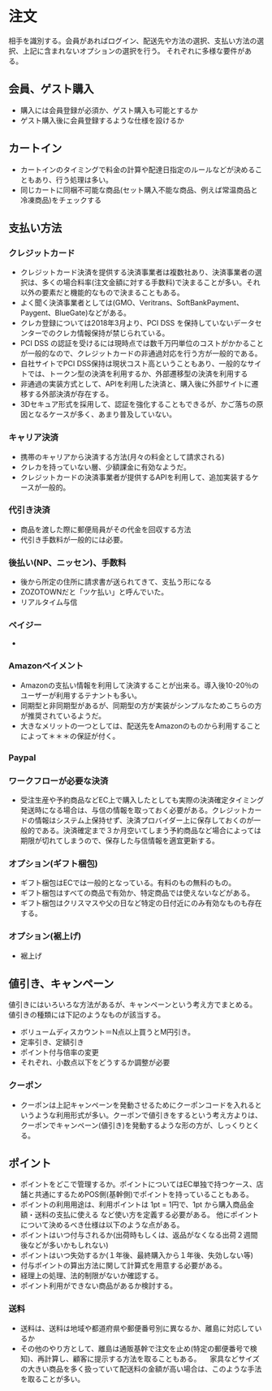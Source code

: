 # 注文
相手を識別する。会員があればログイン、配送先や方法の選択、支払い方法の選択、上記に含まれないオプションの選択を行う。
それぞれに多様な要件がある。

## 会員、ゲスト購入
- 購入には会員登録が必須か、ゲスト購入も可能とするか
- ゲスト購入後に会員登録するような仕様を設けるか

## カートイン
- カートインのタイミングで料金の計算や配達日指定のルールなどが決めることもあり、行う処理は多い。
- 同じカートに同梱不可能な商品(セット購入不能な商品、例えば常温商品と冷凍商品)をチェックする



## 支払い方法
### クレジットカード
- クレジットカード決済を提供する決済事業者は複数社あり、決済事業者の選択は、多くの場合料率(注文金額に対する手数料)で決まることが多い。それ以外の要素だと機能的なもので決まることもある。
- よく聞く決済事業者としては(GMO、Veritrans、SoftBankPayment、Paygent、BlueGate)などがある。
- クレカ登録については2018年3月より、PCI DSS を保持していないデータセンターでのクレカ情報保持が禁じられている。
- PCI DSS の認証を受けるには現時点では数千万円単位のコストがかかることが一般的なので、クレジットカードの非通過対応を行う方が一般的である。
- 自社サイトでPCI DSS保持は現状コスト高ということもあり、一般的なサイトでは、トークン型の決済を利用するか、外部遷移型の決済を利用する
- 非通過の実装方式として、APIを利用した決済と、購入後に外部サイトに遷移する外部決済が存在する。
- 3Dセキュア形式を採用して、認証を強化することもできるが、かご落ちの原因となるケースが多く、あまり普及していない。


### キャリア決済
- 携帯のキャリアから決済する方法(月々の料金として請求される)
- クレカを持っていない層、少額課金に有効なようだ。
- クレジットカードの決済事業者が提供するAPIを利用して、追加実装するケースが一般的。
	
### 代引き決済
- 商品を渡した際に郵便局員がその代金を回収する方法
- 代引き手数料が一般的には必要。

### 後払い(NP、ニッセン)、手数料
- 後から所定の住所に請求書が送られてきて、支払う形になる
- ZOZOTOWNだと「ツケ払い」と呼んでいた。
- リアルタイム与信

### ペイジー
- 

### Amazonペイメント
- Amazonの支払い情報を利用して決済することが出来る。導入後10-20％のユーザーが利用するテナントも多い。
- 同期型と非同期型があるが、同期型の方が実装がシンプルなためこちらの方が推奨されているようだ。
- 大きなメリットの一つとしては、配送先をAmazonのものから利用することによって＊＊＊の保証が付く。

### Paypal

### ワークフローが必要な決済
- 受注生産や予約商品などEC上で購入したとしても実際の決済確定タイミング発送時になる場合は、与信の情報を取っておく必要がある。クレジットカードの情報はシステム上保持せず、決済プロバイダー上に保存しておくのが一般的である。決済確定まで３か月空いてしまう予約商品など場合によっては期限が切れてしまうので、保存した与信情報を適宜更新する。

### オプション(ギフト梱包)
- ギフト梱包はECでは一般的となっている。有料のもの無料のもの。
- ギフト梱包はすべての商品で有効か、特定商品では使えないなどがある。
- ギフト梱包はクリスマスや父の日など特定の日付近にのみ有効なものも存在する。

### オプション(裾上げ)
- 裾上げ


## 値引き、キャンペーン
値引きにはいろいろな方法があるが、キャンペーンという考え方でまとめる。
値引きの種類には下記のようなものが該当する。

- ボリュームディスカウント＝N点以上買うとM円引き。
- 定率引き、定額引き
- ポイント付与倍率の変更
- それぞれ、小数点以下をどうするか調整が必要


### クーポン
- クーポンは上記キャンペーンを発動させるためにクーポンコードを入れるというような利用形式が多い。クーポンで値引きをするという考え方よりは、クーポンでキャンペーン(値引き)を発動するような形の方が、しっくりとくる。


## ポイント
- ポイントをどこで管理するか。ポイントについてはEC単独で持つケース、店舗と共通にするためPOS側(基幹側)でポイントを持っていることもある。
- ポイントの利用用途は、利用ポイントは 1pt = 1円で、1pt から購入商品金額・送料の支払に使える
など使い方を定義する必要がある。
他にポイントについて決めるべき仕様は以下のような点がある。
- ポイントはいつ付与されるか(出荷時もしくは、返品がなくなる出荷２週間後などが多いかもしれない)
- ポイントはいつ失効するか(１年後、最終購入から１年後、失効しない等)
- 付与ポイントの算出方法に関して計算式を用意する必要がある。
- 経理上の処理、法的制限がないか確認する。
- ポイント利用ができない商品があるか検討する。

### 送料
- 送料は、送料は地域や都道府県や郵便番号別に異なるか、離島に対応しているか
- その他のやり方として、離島は通販基幹で注文を止め(特定の郵便番号で検知)、再計算し、顧客に提示する方法を取ることもある。
　家具などサイズの大きい商品を多く扱っていて配送料の金額が高い場合は、このような手法を取ることが多い。
